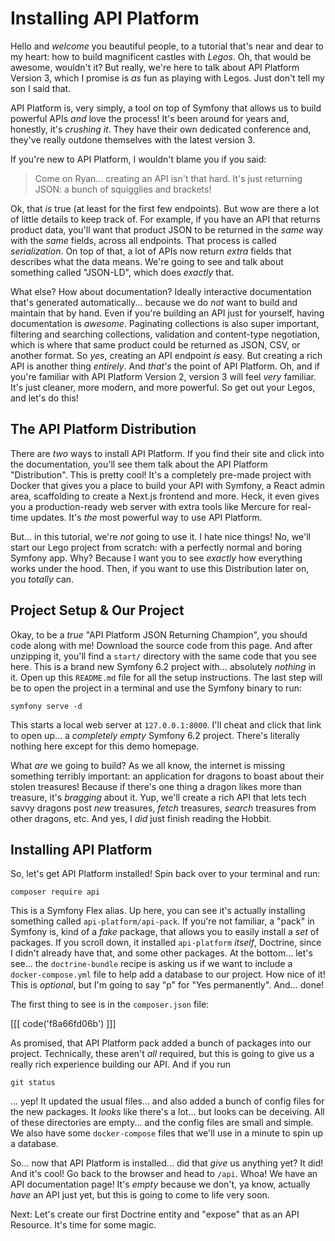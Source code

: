 # Installing API Platform

Hello and *welcome* you beautiful people, to a tutorial that's near and dear to my
heart: how to build magnificent castles with *Legos*. Oh, that would be awesome,
wouldn't it? But really, we're here to talk about API Platform Version 3, which I
promise is *as* fun as playing with Legos. Just don't tell my son I said that.

API Platform is, very simply, a tool on top of Symfony that allows us to build
powerful APIs *and* love the process! It's been around for years and, honestly, it's
*crushing it*. They have their own dedicated conference and, they've really outdone
themselves with the latest version 3.

If you're new to API Platform, I wouldn't blame you if you said:

> Come on Ryan... creating an API isn't that hard. It's just returning JSON: a
> bunch of squigglies and brackets!

Ok, that *is* true (at least for the first few endpoints). But wow are there a lot of
little details to keep track of. For example, if you have an API that returns product
data, you'll want that product JSON to be returned in the *same* way with the *same*
fields, across all endpoints. That process is called *serialization*. On top of that,
a lot of APIs now return *extra* fields that describes what the data means. We're
going to see and talk about something called "JSON-LD", which does *exactly* that.

What else? How about documentation? Ideally interactive documentation that's
generated automatically... because we do *not* want to build and maintain that by
hand. Even if you're building an API just for yourself, having documentation is
*awesome*. Paginating collections is also super important, filtering and searching
collections, validation and content-type negotiation, which is where that same product
could be returned as JSON, CSV, or another format. So *yes*, creating an API endpoint
*is* easy. But creating a rich API is another thing *entirely*. And *that's* the
point of API Platform. Oh, and if you're familiar with API Platform Version 2,
version 3 will feel *very* familiar. It's just cleaner, more modern, and more
powerful. So get out your Legos, and let's do this!

## The API Platform Distribution

There are *two* ways to install API Platform. If you find their site and click into
the documentation, you'll see them talk about the API Platform "Distribution". This
is pretty cool! It's a completely pre-made project with Docker that gives you a
place to build your API with Symfony, a React admin area, scaffolding to create a
Next.js frontend and more. Heck, it even gives you a production-ready web server with
extra tools like Mercure for real-time updates. It's *the* most powerful way to use
API Platform.

But... in this tutorial, we're *not* going to use it. I hate nice things! No,
we'll start our Lego project from scratch: with a perfectly normal and boring Symfony
app. Why? Because I want you to see *exactly* how everything works under the
hood. Then, if you want to use this Distribution later on, you *totally* can.

## Project Setup & Our Project

Okay, to be a *true* "API Platform JSON Returning Champion", you should
code along with me! Download the source code from this page. And after unzipping
it, you'll find a `start/` directory with the same code that you see here. This is a
brand new Symfony 6.2 project with... absolutely *nothing* in it. Open up this
`README.md` file for all the setup instructions. The last step will be to open the
project in a terminal and use the Symfony binary to run:

```terminal
symfony serve -d
```

This starts a local web server at `127.0.0.1:8000`. I'll cheat and click that link to
open up... a *completely empty* Symfony 6.2 project. There's literally nothing here
except for this demo homepage.

What *are* we going to build? As we all know, the internet is missing something
terribly important: an application for dragons to boast about their stolen treasures!
Because if there's one thing a dragon likes more than treasure, it's *bragging* about
it. Yup, we'll create a rich API that lets tech savvy dragons post *new* treasures,
*fetch* treasures, *search* treasures from other dragons, etc. And yes, I *did*
just finish reading the Hobbit.

## Installing API Platform

So, let's get API Platform installed! Spin back over to your terminal and run:

```terminal
composer require api
```

This is a Symfony Flex alias. Up here, you can see it's actually installing something
called `api-platform/api-pack`. If you're not familiar, a "pack" in Symfony is, kind
of a *fake* package, that allows you to easily install a *set* of packages. If you
scroll down, it installed `api-platform` *itself*, Doctrine, since I didn't already
have that, and some other packages. At the bottom... let's see... the
`doctrine-bundle` recipe is asking us if we want to include a `docker-compose.yml`
file to help add a database to our project. How nice of it! This is *optional*,
but I'm going to say "p" for "Yes permanently". And... done!

The first thing to see is in the `composer.json` file:

[[[ code('f8a66fd06b') ]]]

As promised, that API Platform pack added a bunch of packages into our project. 
Technically, these aren't *all* required, but this is going to give us a really 
rich experience building our API. And if you run

```terminal
git status
```

... yep! It updated the usual files... and also added a bunch of config files
for the new packages. It *looks* like there's a lot... but looks can be deceiving.
All of these directories are empty... and the config files are small and simple.
We also have some `docker-compose` files that we'll use in a minute to spin
up a database.

So... now that API Platform is installed...  did that *give* us anything yet? It did!
And it's cool! Go back to the browser and head to `/api`. Whoa! We have an API
documentation page! It's *empty* because we don't, ya know, actually *have* an API
just yet, but this is going to come to life very soon.

Next: Let's create our first Doctrine entity and "expose" that as an API Resource.
It's time for some magic.
